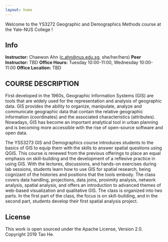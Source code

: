 ```yaml
---
layout: home
---
```


Welcome to the YS3272 Geographic and Demographics Methods course at the Yale-NUS College !


## Info

**Instructor:** Chaewon Ahn (c.ahn@nus.edu.sg, she/her/hers) 
**Peer Instructor:** TBD 
**Office Hours:** Tuesday 10:00-11:00, Wednesday 10:00-11:00 
**Office Location:** TBD

## COURSE DESCRIPTION 

First developed in the 1960s, Geographic Information Systems (GIS) are tools that are widely used for the representation and analysis of geographic data. GIS provides the ability to organize, manipulate, analyze and communicate geographic data that contain the relative geographic information (coordinates) and the associated characteristics (attributes). Nowadays, GIS has become an important analytical tool in urban planning and is becoming more accessible with the rise of open-source software and open data.

The YSS3273 GIS and Demographics course introduces students to the basics of GIS to equip them with the skills to answer spatial questions using QGIS. This course is renewed from the previous offerings to place an equal emphasis on skill-building and the development of a reflexive practice in using GIS. With the lectures, discussions, and hands-on exercises during lab sessions, students learn how to use GIS for spatial research, being cognizant of the histories and positions that the tools embody. The class covers data handling, projections, data joins, proximity analysis, network analysis, spatial analysis, and offers an introduction to advanced themes of web-based visualization and qualitative GIS. The class is organized into two parts. In the first part of the class, the focus is on skill-building, and in the second part, students develop their first spatial analysis project.


## License

This work is open sourced under the Apache License, Version 2.0.
Copyright 2019 Tao He.

[1]: https://pages.github.com
[2]: https://pages.github.com/themes
[3]: https://github.com/sighingnow/jekyll-gitbook/fork
